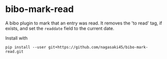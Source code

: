 # bibo-mark-read

A bibo plugin to mark that an entry was read.
It removes the 'to read' tag, if exists, and set the `readdate` field to the current date.

Install with

    pip install --user git+https://github.com/nagasaki45/bibo-mark-read.git
